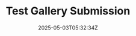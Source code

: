 ---
title: Test Gallery Submission
slug: testsubmission
coverImage: /images/gallery/frieren6.png
date: 2025-05-03T05:32:34Z
excerpt: Gallery Post
tags:
  - gallery
---